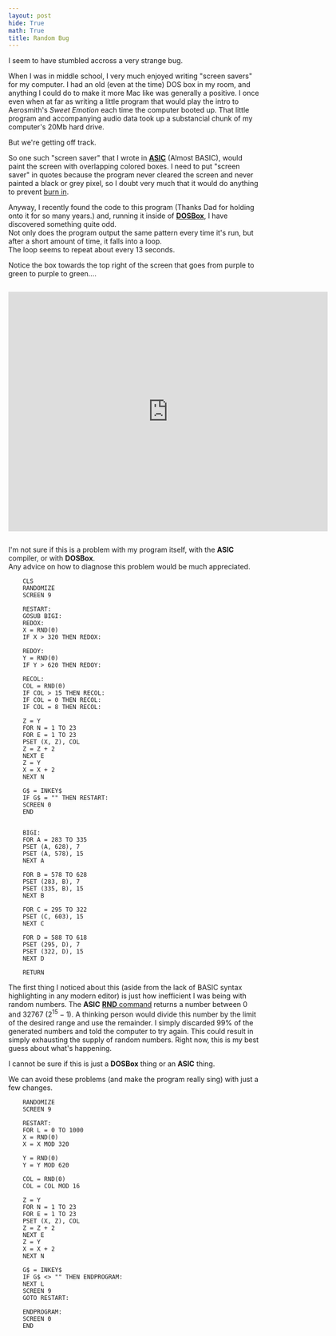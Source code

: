 ```yaml
---
layout: post
hide: True
math: True
title: Random Bug
---
```

I seem to have stumbled accross a very strange bug.

When I was in middle school, I very much enjoyed writing "screen savers" for my computer. I had an old (even at the time) DOS box in my room, and anything I could do to make it more Mac like was generally a positive. I once even when at far as writing a little program that would play the intro to Aerosmith's _Sweet Emotion_ each time the computer booted up. That little program and accompanying audio data took up a substancial chunk of my computer's 20Mb hard drive.

But we're getting off track.

So one such "screen saver" that I wrote in **[ASIC](http://asic.pathawks.com/)** (Almost BASIC), would paint the screen with overlapping colored boxes. I need to put "screen saver" in quotes because the program never cleared the screen and never painted a black or grey pixel, so I doubt very much that it would do anything to prevent [burn in](http://en.wikipedia.org/wiki/Screen_burn-in).

Anyway, I recently found the code to this program (Thanks Dad for holding onto it for so many years.) and, running it inside of [**DOSBox**](http://www.dosbox.com/), I have discovered something quite odd.  
Not only does the program output the same pattern every time it's run, but after a short amount of time, it falls into a loop.  
The loop seems to repeat about every 13 seconds.

Notice the box towards the top right of the screen that goes from purple to green to purple to green....

<iframe width="640" height="480" src="http://www.youtube-nocookie.com/embed/RucsIOZPpvI?rel=0" frameborder="0" allowfullscreen="allowfullscreen" style="margin:1em auto;">
</iframe>


I'm not sure if this is a problem with my program itself, with the **ASIC** compiler, or with **DOSBox**.  
Any advice on how to diagnose this problem would be much appreciated.


        CLS
        RANDOMIZE
        SCREEN 9
        
        RESTART:
        GOSUB BIGI:
        REDOX:
        X = RND(0)
        IF X > 320 THEN REDOX:
        
        REDOY:
        Y = RND(0)
        IF Y > 620 THEN REDOY:
        
        RECOL:
        COL = RND(0)
        IF COL > 15 THEN RECOL:
        IF COL = 0 THEN RECOL:
        IF COL = 8 THEN RECOL:
        
        Z = Y
        FOR N = 1 TO 23
        FOR E = 1 TO 23
        PSET (X, Z), COL
        Z = Z + 2
        NEXT E
        Z = Y
        X = X + 2
        NEXT N
        
        G$ = INKEY$
        IF G$ = "" THEN RESTART:
        SCREEN 0
        END
        
        
        BIGI:
        FOR A = 283 TO 335
        PSET (A, 628), 7
        PSET (A, 578), 15
        NEXT A
        
        FOR B = 578 TO 628
        PSET (283, B), 7
        PSET (335, B), 15
        NEXT B
        
        FOR C = 295 TO 322
        PSET (C, 603), 15
        NEXT C
        
        FOR D = 588 TO 618
        PSET (295, D), 7
        PSET (322, D), 15
        NEXT D
        
        RETURN

The first thing I noticed about this (aside from the lack of BASIC syntax highlighting in any modern editor) is just how inefficient I was being with random numbers. The **ASIC** [**RND** command](http://asic.pathawks.com/reference/rnd) returns a number between 0 and 32767 ($2^{15}-1$). A thinking person would divide this number by the limit of the desired range and use the remainder. I simply discarded 99% of the generated numbers and told the computer to try again. This could result in simply exhausting the supply of random numbers. Right now, this is my best guess about what's happening.

I cannot be sure if this is just a **DOSBox** thing or an **ASIC** thing.

We can avoid these problems (and make the program really sing) with just a few changes.

        RANDOMIZE
        SCREEN 9
        
        RESTART:
        FOR L = 0 TO 1000
        X = RND(0)
        X = X MOD 320
        
        Y = RND(0)
        Y = Y MOD 620
        
        COL = RND(0)
        COL = COL MOD 16
        
        Z = Y
        FOR N = 1 TO 23
        FOR E = 1 TO 23
        PSET (X, Z), COL
        Z = Z + 2
        NEXT E
        Z = Y
        X = X + 2
        NEXT N
        
        G$ = INKEY$
        IF G$ <> "" THEN ENDPROGRAM:
        NEXT L
        SCREEN 9
        GOTO RESTART:
        
        ENDPROGRAM:
        SCREEN 0
        END
        
